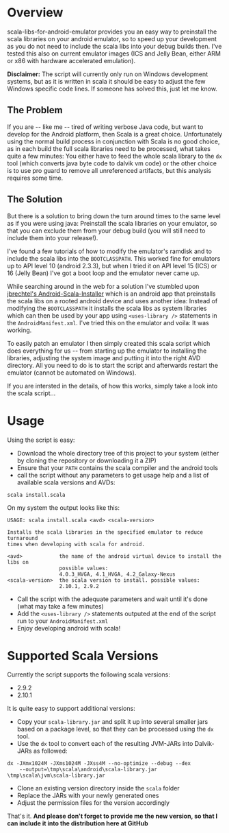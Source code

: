 # Overview

scala-libs-for-android-emulator provides you an easy way to preinstall the scala libraries on your android emulator, so
to speed up your development as you do not need to include the scala libs into your debug builds then. I've tested this
also on current emulator images (ICS and Jelly Bean, either ARM or x86 with hardware accelerated emulation).

**Disclaimer:** The script will currently only run on Windows development systems, but as it is written in scala it
should be easy to adjust the few Windows specific code lines. If someone has solved this, just let me know.

## The Problem

If you are -- like me -- tired of writing verbose Java code, but want to develop for the Android platform, then Scala is
a great choice. Unfortunately using the normal build process in conjunction with Scala is no good choice, as in each
build the full scala libraries need to be processed, what takes quite a few minutes: You either have to feed the whole
scala library to the `dx` tool (which converts java byte code to dalvik vm code) or the other choice is to use pro guard
to remove all unreferenced artifacts, but this analysis requires some time.

## The Solution

But there is a solution to bring down the turn around times to the same level as if you were using java: Preinstall
the scala libraries on your emulator, so that you can exclude them from your debug build (you will still need to include
them into your release!).

I've found a few tutorials of how to modify the emulator's ramdisk and to include the scala libs into the `BOOTCLASSPATH`.
This worked fine for emulators up to API level 10 (android 2.3.3), but when I tried it on API level 15 (ICS) or
16 (Jelly Bean) I've got a boot loop and the emulator never came up.

While searching around in the web for a solution I've stumbled upon
[jbrechtel's Android-Scala-Installer](https://github.com/jbrechtel/Android-Scala-Installer) which is an android app that
preinstalls the scala libs on a rooted android device and uses another idea: Instead of modifying the `BOOTCLASSPATH`
it installs the scala libs as system libraries which can then be used by your app using `<uses-library />` statements
in the `AndroidManifest.xml`. I've tried this on the emulator and voila: It was working.

To easily patch an emulator I then simply created this scala script which does everything for us -- from starting up
the emulator to installing the libraries, adjusting the system image and putting it into the right AVD directory.
All you need to do is to start the script and afterwards restart the emulator (cannot be automated on Windows).

If you are intersted in the details, of how this works, simply take a look into the scala script...

# Usage

Using the script is easy:
* Download the whole directory tree of this project to your system (either by cloning the repository or downloading it a ZIP)
* Ensure that your `PATH` contains the scala compiler and the android tools
* call the script without any parameters to get usage help and a list of available scala versions and AVDs:
```batch
scala install.scala
```

On my system the output looks like this:
```batch
USAGE: scala install.scala <avd> <scala-version>

Installs the scala libraries in the specified emulator to reduce turnaround
times when developing with scala for android.

<avd>            the name of the android virtual device to install the libs on
                 possible values:
                 4.0.3_HVGA, 4.1_HVGA, 4.2_Galaxy-Nexus
<scala-version>  the scala version to install. possible values:
                 2.10.1, 2.9.2
```

* Call the script with the adequate parameters and wait until it's done (what may take a few minutes)
* Add the `<uses-library />` statements outputed at the end of the script run to your `AndroidManifest.xml`
* Enjoy developing android with scala!


# Supported Scala Versions

Currently the script supports the following scala versions:
* 2.9.2
* 2.10.1

It is quite easy to support additional versions:
* Copy your `scala-library.jar` and split it up into several smaller jars based on a package level, so that they can
 be processed using the `dx` tool.
* Use the `dx` tool to convert each of the resulting JVM-JARs into Dalvik-JARs as followed:
```batch
dx -JXmx1024M -JXms1024M -JXss4M --no-optimize --debug --dex
    --output=\tmp\scala\android\scala-library.jar \tmp\scala\jvm\scala-library.jar
```
* Clone an existing version directory inside the `scala` folder
* Replace the JARs with your newly generated ones
* Adjust the permission files for the version accordingly

That's it. **And please don't forget to provide me the new version, so that I can include it into the distribution here
at GitHub**